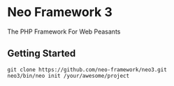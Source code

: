 # Neo Framework 3

The PHP Framework For Web Peasants

## Getting Started

```
git clone https://github.com/neo-framework/neo3.git
neo3/bin/neo init /your/awesome/project
```
